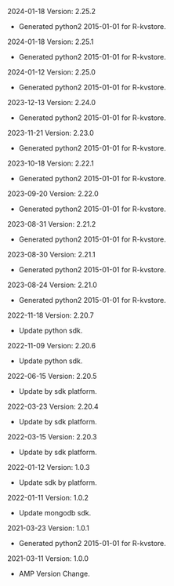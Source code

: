 2024-01-18 Version: 2.25.2
- Generated python2 2015-01-01 for R-kvstore.

2024-01-18 Version: 2.25.1
- Generated python2 2015-01-01 for R-kvstore.

2024-01-12 Version: 2.25.0
- Generated python2 2015-01-01 for R-kvstore.

2023-12-13 Version: 2.24.0
- Generated python2 2015-01-01 for R-kvstore.

2023-11-21 Version: 2.23.0
- Generated python2 2015-01-01 for R-kvstore.

2023-10-18 Version: 2.22.1
- Generated python2 2015-01-01 for R-kvstore.

2023-09-20 Version: 2.22.0
- Generated python2 2015-01-01 for R-kvstore.

2023-08-31 Version: 2.21.2
- Generated python2 2015-01-01 for R-kvstore.

2023-08-30 Version: 2.21.1
- Generated python2 2015-01-01 for R-kvstore.

2023-08-24 Version: 2.21.0
- Generated python2 2015-01-01 for R-kvstore.

2022-11-18 Version: 2.20.7
- Update python sdk.

2022-11-09 Version: 2.20.6
- Update python sdk.

2022-06-15 Version: 2.20.5
- Update by sdk platform.

2022-03-23 Version: 2.20.4
- Update by sdk platform.

2022-03-15 Version: 2.20.3
- Update by sdk platform.

2022-01-12 Version: 1.0.3
- Update sdk by platform.

2022-01-11 Version: 1.0.2
- Update mongodb sdk.

2021-03-23 Version: 1.0.1
- Generated python2 2015-01-01 for R-kvstore.

2021-03-11 Version: 1.0.0
- AMP Version Change.

